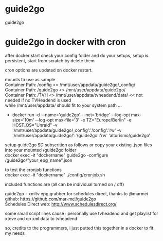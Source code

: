 # guide2go
guide2go

#  guide2go in docker with cron

after docker start check your config folder and do your setups, setup is persistent, start from scratch by delete them

cron options are updated on docker restart.

mounts to use as sample \
Container Path: /config <> /mnt/user/appdata/guide2go/_config/ \
Container Path: /guide2go <> /mnt/user/appdata/guide2go/ \
Container Path: /TVH <> /mnt/user/appdata/tvheadend/data/ << not needed if no TVHeadend is used \
while /mnt/user/appdata/ should fit to your system path ...

- docker run -d --name='guide2go' --net='bridge' --log-opt max-size='10m' --log-opt max-file='3' -e TZ="Europe/Berlin" -e HOST_OS="Unraid" -v '/mnt/user/appdata/guide2go/_config':'/config':'rw' -v '/mnt/user/appdata/guide2go/':'/guide2go':'rw' 'alturismo/guide2go'

setup guide2go SD subscrition as follows or copy your existing .json files into your mounted /guide2go folder \
docker exec -it "dockername" guide2go -configure /guide2go/"your_epg_name".json

to test the cronjob functions \
docker exec -it "dockername" ./config/cronjob.sh

included functions are (all can be individual turned on / off)

guide2go - xmltv epg grabber for schedules direct, thanks to @marmei \
github: https://github.com/mar-mei/guide2go \
Schedules Direct web: http://www.schedulesdirect.org/

some small script lines cause i personally use tvheadend and get playlist for xteve and cp xml data to tvheadend

so, credits to the programmers, i just putted this together in a docker to fit my needs
